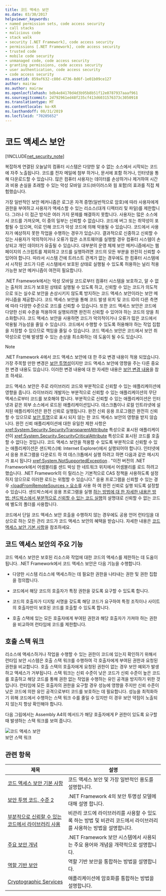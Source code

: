 ```yaml
---
title: 코드 액세스 보안
ms.date: 03/30/2017
helpviewer_keywords:
- named permission sets, code access security
- call stacks
- malicious code
- stack walk
- security [.NET Framework], code access security
- permissions [.NET Framework], code access security
- trusted code
- mobile code security
- unmanaged code, code access security
- granting permissions, code access security
- user authentication, code access security
- code access security
ms.assetid: 859af632-c80d-4736-8d6f-1e01b09ce127
author: mairaw
ms.author: mairaw
ms.openlocfilehash: bdb4e84170d4d3b95b8b51f12e0787937aaaf961
ms.sourcegitcommit: 2d792961ed48f235cf413d6031576373c3050918
ms.translationtype: MT
ms.contentlocale: ko-KR
ms.lasthandoff: 08/31/2019
ms.locfileid: "70205652"
---
```

# <a name="code-access-security"></a>코드 액세스 보안
[!INCLUDE[net_security_note](../../../includes/net-security-note-md.md)]  
  
 복잡하게 연결된 오늘날의 컴퓨터 시스템은 다양한 알 수 없는 소스에서 시작되는 코드에 자주 노출됩니다. 코드를 전자 메일에 첨부 하거나, 문서에 포함 하거나, 인터넷을 통해 다운로드할 수 있습니다. 많은 컴퓨터 사용자는 데이터를 손상하거나 제거하여 시간과 비용 손실을 초래할 수 있는 악성 모바일 코드(바이러스와 웜 포함)의 효과를 직접 체험했습니다.  
  
 가장 일반적인 보안 메커니즘은 로그온 자격 증명(일반적으로 암호)에 따라 사용자에게 권한을 부여하고 사용자가 액세스할 수 있는 리소스(대개 디렉터리 및 파일)를 제한합니다. 그러나 이 접근 방식은 여러 가지 문제를 해결하지 못합니다. 사용자는 많은 소스에서 코드를 가져오며, 이 중의 일부는 신뢰할 수 없습니다. 코드에 버그 또는 취약성이 포함될 수 있으며, 이로 인해 코드가 악성 코드에 의해 악용될 수 있습니다. 코드에서 사용자가 예상하지 못한 작업을 수행하는 경우가 있습니다. 결과적으로 신중하고 신뢰할 수 있는 사용자가 악의적이거나 오류가 많은 소프트웨어를 실행할 경우 컴퓨터 시스템이 손상되고 개인 데이터가 유출될 수 있습니다. 대부분의 운영 체제 보안 메커니즘에서는 웹 페이지의 스크립트를 제외하고 코드를 실행하려면 코드의 모든 부분을 완전히 신뢰할 수 있어야 합니다. 따라서 시스템 간에 트러스트 관계가 없는 경우에도 한 컴퓨터 시스템에서 시작된 코드가 다른 시스템에서 보호된 상태로 실행될 수 있도록 허용하는 널리 적용 가능한 보안 메커니즘이 여전히 필요합니다.  
  
 .NET Framework에서는 악성 모바일 코드로부터 컴퓨터 시스템을 보호하고, 알 수 없는 출처의 코드가 보호된 상태로 실행될 수 있도록 하고, 신뢰할 수 있는 코드가 의도적으로 또는 실수로 보안을 손상시키지 않도록 방지하는 코드 액세스 보안이라는 보안 메커니즘을 제공합니다. 코드 액세스 보안을 통해 코드 발생 위치 및 코드 ID의 다른 측면에 따라 다양한 수준으로 코드를 신뢰할 수 있습니다. 또한 코드 액세스 보안은 코드에 다양한 신뢰 수준을 적용하여 실행되려면 완전히 신뢰할 수 있어야 하는 코드의 양을 최소화합니다. 코드 액세스 보안을 사용하면 코드가 악의적이거나 오류가 많은 코드에서 악용될 가능성을 줄일 수 있습니다. 코드에서 수행할 수 있도록 허용해야 하는 작업 집합을 지정할 수 있으므로 책임을 줄일 수 있습니다. 코드 액세스 보안은 코드에서 보안 취약성으로 인해 발생할 수 있는 손상을 최소화하는 데 도움이 될 수도 있습니다.  
  
> [!NOTE]
> .NET Framework 4에서 코드 액세스 보안에 대 한 주요 변경 내용이 적용 되었습니다. 가장 주목할 만한 변경은 [보안 투명성](security-transparent-code.md)이지만 코드 액세스 보안에 영향을 주는 다른 중요 한 변경 내용도 있습니다. 이러한 변경 내용에 대 한 자세한 내용은 [보안 변경 내용](../security/security-changes.md)을 참조 하세요.  
  
 코드 액세스 보안은 주로 라이브러리 코드와 부분적으로 신뢰할 수 있는 애플리케이션에 영향을 줍니다. 라이브러리 개발자는 부분적으로 신뢰할 수 있는 애플리케이션의 무단 액세스로부터 코드를 보호해야 합니다. 부분적으로 신뢰할 수 있는 애플리케이션은 인터넷과 같은 외부 소스에서 로드된 애플리케이션입니다. 데스크톱이나 로컬 인트라넷에 설치된 애플리케이션은 완전 신뢰로 실행됩니다. 완전 신뢰 응용 프로그램은 완전히 신뢰할 수 있으므로 [보안 투명](security-transparent-code.md)으로 표시 되지 않는 한 코드 액세스 보안의 영향을 받지 않습니다. 완전 신뢰 애플리케이션에 대한 유일한 제한 사항은 <xref:System.Security.SecurityTransparentAttribute> 특성으로 표시된 애플리케이션이 <xref:System.Security.SecurityCriticalAttribute> 특성으로 표시된 코드를 호출할 수 없다는 것입니다. 코드 액세스 보안을 적용할 수 있도록 부분적으로 신뢰할 수 있는 애플리케이션은 샌드박스(예: Internet Explorer)에서 실행되어야 합니다. 인터넷에서 응용 프로그램을 다운로드 하 여 데스크톱에서 실행 하려고 하면 다음과 같은 메시지가 표시 됩니다 <xref:System.NotSupportedException> . "이전 버전의 .NET Framework에서 어셈블리를 샌드 박싱 한 네트워크 위치에서 어셈블리를 로드 하려고 했습니다. .NET Framework의 이 릴리스는 기본적으로 CAS 정책을 사용하도록 설정하지 않으므로 이러한 로드는 위험할 수 있습니다." 응용 프로그램을 신뢰할 수 있는 경우 [ \<loadFromRemoteSources > 요소](../configure-apps/file-schema/runtime/loadfromremotesources-element.md)를 사용 하 여 완전 신뢰로 실행 되도록 설정할 수 있습니다. 샌드박스에서 응용 프로그램을 실행 [하는 방법에 대 한 자세한 내용은 방법: 샌드박스에서 부분적으로 신뢰할 수 있는 코드 실행](how-to-run-partially-trusted-code-in-a-sandbox.md)의 설명대로 신뢰할 수 없는 코드에 별도의 폴더를 사용합니다.  
  
 코드에서 단일 코드 액세스 보안 호출을 수행하지 않는 경우에도 공용 언어 런타임을 대상으로 하는 모든 관리 코드가 코드 액세스 보안의 혜택을 받습니다. 자세한 내용은 [코드 액세스 보안 기본 사항](code-access-security-basics.md)을 참조하세요.  
  
<a name="key_functions"></a>   
## <a name="key-functions-of-code-access-security"></a>코드 액세스 보안의 주요 기능  
 코드 액세스 보안은 보호된 리소스와 작업에 대한 코드의 액세스를 제한하는 데 도움이 됩니다. .NET Framework에서 코드 액세스 보안은 다음 기능을 수행합니다.  
  
- 다양한 시스템 리소스에 액세스하는 데 필요한 권한을 나타내는 권한 및 권한 집합을 정의합니다.  
  
- 코드에서 해당 코드의 호출자가 특정 권한을 갖도록 요구할 수 있도록 합니다.  
  
- 코드의 호출자가 디지털 서명을 갖도록 해당 코드가 요구하여 특정 조직이나 사이트의 호출자만이 보호된 코드를 호출할 수 있도록 합니다.  
  
- 호출 스택에 있는 모든 호출자에게 부여된 권한과 해당 호출자가 가져야 하는 권한을 비교하여 런타임에 코드를 제한합니다.  
  
<a name="walking_the_call_stack"></a>   
## <a name="walking-the-call-stack"></a>호출 스택 워크  
 리소스에 액세스하거나 작업을 수행할 수 있는 권한이 코드에 있는지 확인하기 위해서 런타임 보안 시스템은 호출 스택 워크를 수행하여 각 호출자에게 부여된 권한과 요청된 권한을 비교합니다. 호출 스택의 호출자에게 요청된 권한이 없는 경우 보안 예외가 발생하고 액세스가 거부됩니다. 스택 워크는 신뢰 수준이 낮은 코드가 신뢰 수준이 높은 코드를 호출하고 해당 코드를 통해 권한 없는 작업을 수행하는 유인 공격을 방지하기 위한 것입니다. 런타임에 모든 호출자의 권한을 요구할 경우 성능에 영향을 주지만 신뢰 수준이 낮은 코드에 의한 유인 공격으로부터 코드를 보호하는 데 필요합니다. 성능을 최적화하기 위해 코드에서 수행하는 스택 워크 수를 줄일 수 있지만 이 경우 보안 약점이 노출되지 않는지 항상 확인해야 합니다.  
  
 다음 그림에서는 Assembly A4의 메서드가 해당 호출자에게 P 권한이 있도록 요구할 때 발생하는 스택 워크를 보여 줍니다.  
  
 ![코드 액세스 보안](media/slide-10a.gif "slide_10a")  
보안 스택 워크  
  
<a name="related_topics"></a>   
## <a name="related-topics"></a>관련 항목  
  
|제목|설명|  
|-----------|-----------------|  
|[코드 액세스 보안 기본 사항](code-access-security-basics.md)|코드 액세스 보안 및 가장 일반적인 용도를 설명합니다.|  
|[보안 투명 코드, 수준 2](security-transparent-code-level-2.md)|.NET Framework 4의 보안 투명성 모델에 대해 설명 합니다.|  
|[부분적으로 신뢰할 수 있는 코드에서 라이브러리 사용](using-libraries-from-partially-trusted-code.md)|비관리 코드에 라이브러리를 사용할 수 있도록 하는 방법 및 비관리 코드에서 라이브러리를 사용하는 방법을 설명합니다.|  
|[주요 보안 개념](../../standard/security/key-security-concepts.md)|.NET Framework 보안 시스템에서 사용되는 주요 용어와 개념을 개략적으로 설명합니다.|  
|[역할 기반 보안](../../standard/security/role-based-security.md)|역할 기반 보안을 통합하는 방법을 설명합니다.|  
|[Cryptographic Services](../../standard/security/cryptographic-services.md)|애플리케이션에 암호화를 통합하는 방법을 설명합니다.|
